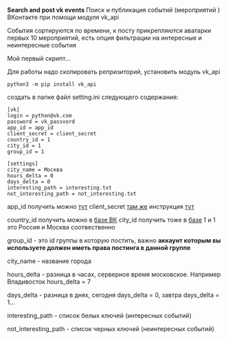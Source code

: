 **Search and post vk events** 
Поиск и публикация событий (мероприятий ) ВКонтакте при помощи модуля vk_api

События сортируются по времени, к посту прикрепляются аватарки первых 10 мероприятий,
есть опция фильтрации на интересные и неинтересные события

Мой первый скрипт...

Для работы надо скопировать репризиторий, установить модуль vk_api

```
python3 -m pip install vk_api
```

создать в папке файл setting.ini следующего содержания:
```
[vk]
login = python@vk.com
password = vk_passvord
app_id = app_id 
client_secret = client_secret
country_id = 1
city_id = 1
group_id = 1

[settings]
city_name = Москва
hours_delta = 0
days_delta = 0
interesting_path = interesting.txt
not_interesting_path = not_interesting.txt
```

app_id получить можно [тут](https://dev.vk.com/) client_secret [там же](https://dev.vk.com/) инструкция [тут](https://help-ru.tilda.cc/vk-app-id)

country_id получить можно в [базе ВК](https://dev.vk.com/method/database.getCountries) city_id получить тоже в [базе](https://dev.vk.com/method/database.getCities) 1 и 1 это Россия и Москва соотвественно

group_id - это id группы в которую постить, важно **аккаунт которым вы используете должен иметь права постинга в данной группе**

city_name - название города

hours_delta - разница в часах, серверное время московское. Например Владивосток hours_delta = 7

days_delta - разница в днях, сегодня days_delta = 0, завтра days_delta = 1...

interesting_path - список белых ключей (интересных событий)

not_interesting_path - список черных ключей (неинтересных событий)


